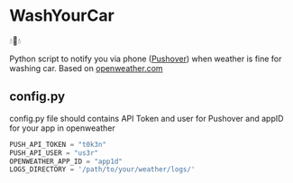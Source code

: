 # WashYourCar
:droplet::car::droplet:

Python script to notify you via phone ([Pushover](https://pushover.net/)) when weather is fine for washing car. Based on [openweather.com](https://openweathermap.org)

## config.py
config.py file should contains API Token and user for Pushover and appID for your app in openweather
```python
PUSH_API_TOKEN = "t0k3n"
PUSH_API_USER = "us3r" 
OPENWEATHER_APP_ID = "app1d"
LOGS_DIRECTORY = '/path/to/your/weather/logs/'
```
